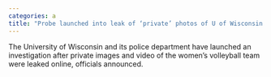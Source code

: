 ```yaml
---
categories: a
title: "Probe launched into leak of ‘private’ photos of U of Wisconsin women’s volleyball team"
---
```

The University of Wisconsin and its police department have launched an investigation after private images and video of the women’s volleyball team were leaked online, officials announced.